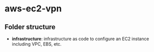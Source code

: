 # aws-ec2-vpn


## Folder structure

* **infrastructure**: infrastructure as code to configure an EC2 instance including VPC, EBS, etc.
